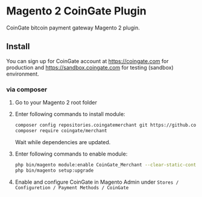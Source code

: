 # Magento 2 CoinGate Plugin

CoinGate bitcoin payment gateway Magento 2 plugin.

## Install

You can sign up for CoinGate account at <https://coingate.com> for production and <https://sandbox.coingate.com> for testing (sandbox) environment.

### via composer

1. Go to your Magento 2 root folder

2. Enter following commands to install module:

    ```bash
    composer config repositories.coingatemerchant git https://github.com/coingate/magento2-plugin.git
    composer require coingate/merchant
    ```
   Wait while dependencies are updated.

3. Enter following commands to enable module:

    ```bash
    php bin/magento module:enable CoinGate_Merchant --clear-static-content
    php bin/magento setup:upgrade
    ```

5. Enable and configure CoinGate in Magento Admin under `Stores / Configuretion / Payment Methods / CoinGate`
